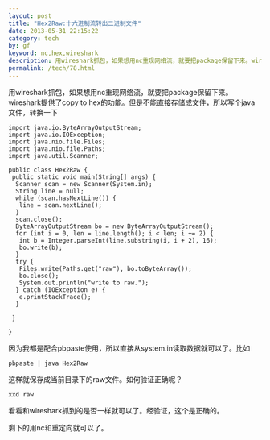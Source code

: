 ```yaml
---
layout: post
title: "Hex2Raw:十六进制流转出二进制文件"
date: 2013-05-31 22:15:22
category: tech
by: gf
keyword: nc,hex,wireshark
description: 用wireshark抓包，如果想用nc重现网络流，就要把package保留下来。wireshark提供了copytohex的功能。但是不能直接存储成文件，所以写个java文件，转换一下importjava.io.ByteArr
permalink: /tech/78.html
---
```

用wireshark抓包，如果想用nc重现网络流，就要把package保留下来。wireshark提供了copy to hex的功能。但是不能直接存储成文件，所以写个java文件，转换一下

``````````
import java.io.ByteArrayOutputStream;
import java.io.IOException;
import java.nio.file.Files;
import java.nio.file.Paths;
import java.util.Scanner;

public class Hex2Raw {
 public static void main(String[] args) {
  Scanner scan = new Scanner(System.in);
  String line = null;
  while (scan.hasNextLine()) {
   line = scan.nextLine();
  }
  scan.close();
  ByteArrayOutputStream bo = new ByteArrayOutputStream();
  for (int i = 0, len = line.length(); i < len; i += 2) {
   int b = Integer.parseInt(line.substring(i, i + 2), 16);
   bo.write(b);
  }
  try {
   Files.write(Paths.get("raw"), bo.toByteArray());
   bo.close();
   System.out.println("write to raw.");
  } catch (IOException e) {
   e.printStackTrace();
  }

 }

}
``````````

因为我都是配合pbpaste使用，所以直接从system.in读取数据就可以了。比如

``````````
pbpaste | java Hex2Raw
``````````

这样就保存成当前目录下的raw文件。如何验证正确呢？

``````````
xxd raw
``````````

看看和wireshark抓到的是否一样就可以了。经验证，这个是正确的。

剩下的用nc和重定向就可以了。